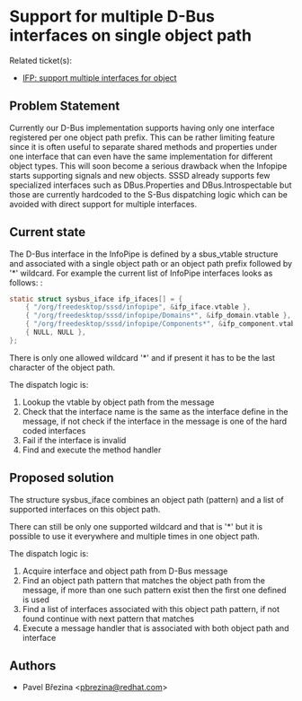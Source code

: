 # Support for multiple D-Bus interfaces on single object path

Related ticket(s):

  - [IFP: support multiple interfaces for object](https://pagure.io/SSSD/sssd/issue/2339)

## Problem Statement

Currently our D-Bus implementation supports having only one interface registered per one object path prefix. This can be rather limiting feature since it is often useful to separate shared methods and properties under one interface that can even have the same implementation for different object types. This will soon become a serious drawback when the Infopipe starts supporting signals and new objects. SSSD already supports few specialized interfaces such as DBus.Properties and DBus.Introspectable but those are currently hardcoded to the S-Bus dispatching logic which can be avoided with direct support for multiple interfaces.

## Current state

The D-Bus interface in the InfoPipe is defined by a sbus_vtable structure and associated with a single object path or an object path prefix followed by '\*' wildcard. For example the current list of InfoPipe interfaces looks as follows: :

```c
static struct sysbus_iface ifp_ifaces[] = {
    { "/org/freedesktop/sssd/infopipe", &ifp_iface.vtable },
    { "/org/freedesktop/sssd/infopipe/Domains*", &ifp_domain.vtable },
    { "/org/freedesktop/sssd/infopipe/Components*", &ifp_component.vtable },
    { NULL, NULL },
};
```

There is only one allowed wildcard '\*' and if present it has to be the last character of the object path.

The dispatch logic is:

1.  Lookup the vtable by object path from the message
2.  Check that the interface name is the same as the interface define in the message, if not check if the interface in the message is one of the hard coded interfaces
3.  Fail if the interface is invalid
4.  Find and execute the method handler

## Proposed solution

The structure sysbus_iface combines an object path (pattern) and a list of supported interfaces on this object path.

There can still be only one supported wildcard and that is '\*' but it is possible to use it everywhere and multiple times in one object path.

The dispatch logic is:

1.  Acquire interface and object path from D-Bus message
2.  Find an object path pattern that matches the object path from the message, if more than one such pattern exist then the first one defined is used
3.  Find a list of interfaces associated with this object path pattern, if not found continue with next pattern that matches
4.  Execute a message handler that is associated with both object path and interface

## Authors

  - Pavel Březina \<pbrezina@redhat.com\>
